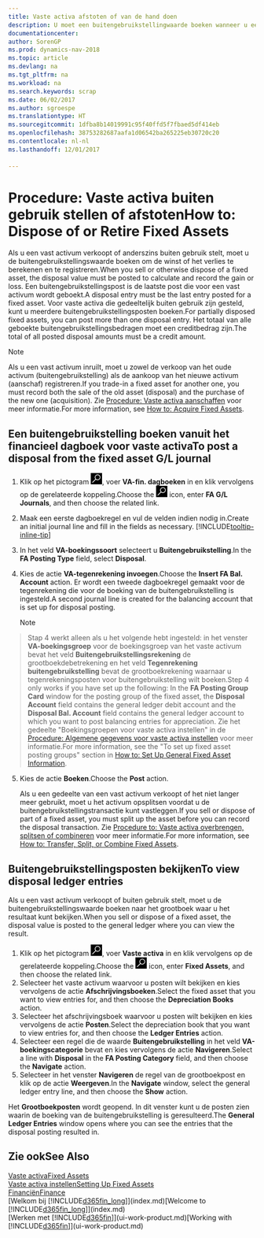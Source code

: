 ```yaml
---
title: Vaste activa afstoten of van de hand doen
description: U moet een buitengebruikstellingwaarde boeken wanneer u een vast activum laat uitvallen, verkoopt of buiten gebruik stelt.
documentationcenter: 
author: SorenGP
ms.prod: dynamics-nav-2018
ms.topic: article
ms.devlang: na
ms.tgt_pltfrm: na
ms.workload: na
ms.search.keywords: scrap
ms.date: 06/02/2017
ms.author: sgroespe
ms.translationtype: HT
ms.sourcegitcommit: 1dfba8b14019991c95f40ffd5f7fbaed5df414eb
ms.openlocfilehash: 38753282687aafa1d06542ba265225eb30720c20
ms.contentlocale: nl-nl
ms.lasthandoff: 12/01/2017

---
```

# <a name="how-to-dispose-of-or-retire-fixed-assets"></a><span data-ttu-id="ffe38-103">Procedure: Vaste activa buiten gebruik stellen of afstoten</span><span class="sxs-lookup"><span data-stu-id="ffe38-103">How to: Dispose of or Retire Fixed Assets</span></span>
<span data-ttu-id="ffe38-104">Als u een vast activum verkoopt of anderszins buiten gebruik stelt, moet u de buitengebruikstellingswaarde boeken om de winst of het verlies te berekenen en te registreren.</span><span class="sxs-lookup"><span data-stu-id="ffe38-104">When you sell or otherwise dispose of a fixed asset, the disposal value must be posted to calculate and record the gain or loss.</span></span> <span data-ttu-id="ffe38-105">Een buitengebruikstellingspost is de laatste post die voor een vast activum wordt geboekt.</span><span class="sxs-lookup"><span data-stu-id="ffe38-105">A disposal entry must be the last entry posted for a fixed asset.</span></span> <span data-ttu-id="ffe38-106">Voor vaste activa die gedeeltelijk buiten gebruik zijn gesteld, kunt u meerdere buitengebruikstellingsposten boeken.</span><span class="sxs-lookup"><span data-stu-id="ffe38-106">For partially disposed fixed assets, you can post more than one disposal entry.</span></span> <span data-ttu-id="ffe38-107">Het totaal van alle geboekte buitengebruikstellingsbedragen moet een creditbedrag zijn.</span><span class="sxs-lookup"><span data-stu-id="ffe38-107">The total of all posted disposal amounts must be a credit amount.</span></span>  

> [!NOTE]  
>   <span data-ttu-id="ffe38-108">Als u een vast activum inruilt, moet u zowel de verkoop van het oude activum (buitengebruikstelling) als de aankoop van het nieuwe activum (aanschaf) registreren.</span><span class="sxs-lookup"><span data-stu-id="ffe38-108">If you trade-in a fixed asset for another one, you must record both the sale of the old asset (disposal) and the purchase of the new one (acquisition).</span></span> <span data-ttu-id="ffe38-109">Zie [Procedure: Vaste activa aanschaffen](fa-how-acquire.md) voor meer informatie.</span><span class="sxs-lookup"><span data-stu-id="ffe38-109">For more information, see [How to: Acquire Fixed Assets](fa-how-acquire.md).</span></span>  

## <a name="to-post-a-disposal-from-the-fixed-asset-gl-journal"></a><span data-ttu-id="ffe38-110">Een buitengebruikstelling boeken vanuit het financieel dagboek voor vaste activa</span><span class="sxs-lookup"><span data-stu-id="ffe38-110">To post a disposal from the fixed asset G/L journal</span></span>
1. <span data-ttu-id="ffe38-111">Klik op het pictogram ![Zoeken naar pagina of rapport](media/ui-search/search_small.png "pictogram Zoeken naar pagina of rapport"), voer **VA-fin. dagboeken** in en klik vervolgens op de gerelateerde koppeling.</span><span class="sxs-lookup"><span data-stu-id="ffe38-111">Choose the ![Search for Page or Report](media/ui-search/search_small.png "Search for Page or Report icon") icon, enter **FA G/L Journals**, and then choose the related link.</span></span>  
2. <span data-ttu-id="ffe38-112">Maak een eerste dagboekregel en vul de velden indien nodig in.</span><span class="sxs-lookup"><span data-stu-id="ffe38-112">Create an initial journal line and fill in the fields as necessary.</span></span> [!INCLUDE[tooltip-inline-tip](includes/tooltip-inline-tip_md.md)]  
3. <span data-ttu-id="ffe38-113">In het veld **VA-boekingssoort** selecteert u **Buitengebruikstelling**.</span><span class="sxs-lookup"><span data-stu-id="ffe38-113">In the **FA Posting Type** field, select **Disposal**.</span></span>  
4. <span data-ttu-id="ffe38-114">Kies de actie **VA-tegenrekening invoegen**.</span><span class="sxs-lookup"><span data-stu-id="ffe38-114">Choose the **Insert FA Bal. Account** action.</span></span> <span data-ttu-id="ffe38-115">Er wordt een tweede dagboekregel gemaakt voor de tegenrekening die voor de boeking van de buitengebruikstelling is ingesteld.</span><span class="sxs-lookup"><span data-stu-id="ffe38-115">A second journal line is created for the balancing account that is set up for disposal posting.</span></span>  

    > [!NOTE]  
>   <span data-ttu-id="ffe38-116">Stap 4 werkt alleen als u het volgende hebt ingesteld: in het venster **VA-boekingsgroep** voor de boekingsgroep van het vaste activum bevat het veld **Buitengebruikstellingsrekening** de grootboekdebetrekening en het veld **Tegenrekening buitengebruikstelling** bevat de grootboekrekening waarnaar u tegenrekeningsposten voor buitengebruikstelling wilt boeken.</span><span class="sxs-lookup"><span data-stu-id="ffe38-116">Step 4 only works if you have set up the following: In the **FA Posting Group Card** window for the posting group of the fixed asset, the **Disposal Account** field contains the general ledger debit account and the **Disposal Bal. Account** field contains the general ledger account to which you want to post balancing entries for appreciation.</span></span> <span data-ttu-id="ffe38-117">Zie het gedeelte "Boekingsgroepen voor vaste activa instellen" in de [Procedure: Algemene gegevens voor vaste activa instellen](fa-how-setup-general.md) voor meer informatie.</span><span class="sxs-lookup"><span data-stu-id="ffe38-117">For more information, see the "To set up fixed asset posting groups" section in [How to: Set Up General Fixed Asset Information](fa-how-setup-general.md).</span></span>  
5. <span data-ttu-id="ffe38-118">Kies de actie **Boeken**.</span><span class="sxs-lookup"><span data-stu-id="ffe38-118">Choose the **Post** action.</span></span>  

    <span data-ttu-id="ffe38-119">Als u een gedeelte van een vast activum verkoopt of het niet langer meer gebruikt, moet u het activum opsplitsen voordat u de buitengebruikstellingstransactie kunt vastleggen.</span><span class="sxs-lookup"><span data-stu-id="ffe38-119">If you sell or dispose of part of a fixed asset, you must split up the asset before you can record the disposal transaction.</span></span> <span data-ttu-id="ffe38-120">Zie [Procedure to: Vaste activa overbrengen, splitsen of combineren](fa-how-trans-split-combine.md) voor meer informatie.</span><span class="sxs-lookup"><span data-stu-id="ffe38-120">For more information, see [How to: Transfer, Split, or Combine Fixed Assets](fa-how-trans-split-combine.md).</span></span>  

## <a name="to-view-disposal-ledger-entries"></a><span data-ttu-id="ffe38-121">Buitengebruikstellingsposten bekijken</span><span class="sxs-lookup"><span data-stu-id="ffe38-121">To view disposal ledger entries</span></span>
<span data-ttu-id="ffe38-122">Als u een vast activum verkoopt of buiten gebruik stelt, moet u de buitengebruikstellingswaarde boeken naar het grootboek waar u het resultaat kunt bekijken.</span><span class="sxs-lookup"><span data-stu-id="ffe38-122">When you sell or dispose of a fixed asset, the disposal value is posted to the general ledger where you can view the result.</span></span>  

1. <span data-ttu-id="ffe38-123">Klik op het pictogram ![Zoeken naar pagina of rapport](media/ui-search/search_small.png "pictogram Zoeken naar pagina of rapport"), voer **Vaste activa** in en klik vervolgens op de gerelateerde koppeling.</span><span class="sxs-lookup"><span data-stu-id="ffe38-123">Choose the ![Search for Page or Report](media/ui-search/search_small.png "Search for Page or Report icon") icon, enter **Fixed Assets**, and then choose the related link.</span></span>  
2. <span data-ttu-id="ffe38-124">Selecteer het vaste activum waarvoor u posten wilt bekijken en kies vervolgens de actie **Afschrijvingsboeken**.</span><span class="sxs-lookup"><span data-stu-id="ffe38-124">Select the fixed asset that you want to view entries for, and then choose the **Depreciation Books** action.</span></span>  
3. <span data-ttu-id="ffe38-125">Selecteer het afschrijvingsboek waarvoor u posten wilt bekijken en kies vervolgens de actie **Posten**.</span><span class="sxs-lookup"><span data-stu-id="ffe38-125">Select the depreciation book that you want to view entries for, and then choose the **Ledger Entries** action.</span></span>  
4. <span data-ttu-id="ffe38-126">Selecteer een regel die de waarde **Buitengebruikstelling** in het veld **VA-boekingscategorie** bevat en kies vervolgens de actie **Navigeren**.</span><span class="sxs-lookup"><span data-stu-id="ffe38-126">Select a line with **Disposal** in the **FA Posting Category** field, and then choose the **Navigate** action.</span></span>  
5. <span data-ttu-id="ffe38-127">Selecteer in het venster **Navigeren** de regel van de grootboekpost en klik op de actie **Weergeven**.</span><span class="sxs-lookup"><span data-stu-id="ffe38-127">In the **Navigate** window, select the general ledger entry line, and then choose the **Show** action.</span></span>  

<span data-ttu-id="ffe38-128">Het **Grootboekposten** wordt geopend. In dit venster kunt u de posten zien waarin de boeking van de buitengebruikstelling is geresulteerd.</span><span class="sxs-lookup"><span data-stu-id="ffe38-128">The **General Ledger Entries** window opens where you can see the entries that the disposal posting resulted in.</span></span>  

## <a name="see-also"></a><span data-ttu-id="ffe38-129">Zie ook</span><span class="sxs-lookup"><span data-stu-id="ffe38-129">See Also</span></span>
[<span data-ttu-id="ffe38-130">Vaste activa</span><span class="sxs-lookup"><span data-stu-id="ffe38-130">Fixed Assets</span></span>](fa-manage.md)  
[<span data-ttu-id="ffe38-131">Vaste activa instellen</span><span class="sxs-lookup"><span data-stu-id="ffe38-131">Setting Up Fixed Assets</span></span>](fa-setup.md)  
[<span data-ttu-id="ffe38-132">Financiën</span><span class="sxs-lookup"><span data-stu-id="ffe38-132">Finance</span></span>](finance.md)  
<span data-ttu-id="ffe38-133">[Welkom bij [!INCLUDE[d365fin_long](includes/d365fin_long_md.md)]](index.md)</span><span class="sxs-lookup"><span data-stu-id="ffe38-133">[Welcome to [!INCLUDE[d365fin_long](includes/d365fin_long_md.md)]](index.md)</span></span>  
<span data-ttu-id="ffe38-134">[Werken met [!INCLUDE[d365fin](includes/d365fin_md.md)]](ui-work-product.md)</span><span class="sxs-lookup"><span data-stu-id="ffe38-134">[Working with [!INCLUDE[d365fin](includes/d365fin_md.md)]](ui-work-product.md)</span></span>


